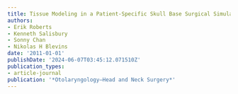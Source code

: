 ```yaml
---
title: Tissue Modeling in a Patient-Specific Skull Base Surgical Simulator
authors:
- Erik Roberts
- Kenneth Salisbury
- Sonny Chan
- Nikolas H Blevins
date: '2011-01-01'
publishDate: '2024-06-07T03:45:12.071510Z'
publication_types:
- article-journal
publication: '*Otolaryngology—Head and Neck Surgery*'
---
```

